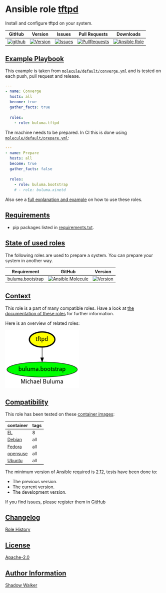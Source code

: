 # Ansible role [tftpd](https://galaxy.ansible.com/ui/standalone/roles/buluma/tftpd/documentation)

Install and configure tftpd on your system.

|GitHub|Version|Issues|Pull Requests|Downloads|
|------|-------|------|-------------|---------|
|[![github](https://github.com/buluma/ansible-role-tftpd/actions/workflows/molecule.yml/badge.svg)](https://github.com/buluma/ansible-role-tftpd/actions/workflows/molecule.yml)|[![Version](https://img.shields.io/github/release/buluma/ansible-role-tftpd.svg)](https://github.com/buluma/ansible-role-tftpd/releases/)|[![Issues](https://img.shields.io/github/issues/buluma/ansible-role-tftpd.svg)](https://github.com/buluma/ansible-role-tftpd/issues/)|[![PullRequests](https://img.shields.io/github/issues-pr-closed-raw/buluma/ansible-role-tftpd.svg)](https://github.com/buluma/ansible-role-tftpd/pulls/)|[![Ansible Role](https://img.shields.io/ansible/role/d/buluma/tftpd)](https://galaxy.ansible.com/ui/standalone/roles/buluma/tftpd/documentation)|

## [Example Playbook](#example-playbook)

This example is taken from [`molecule/default/converge.yml`](https://github.com/buluma/ansible-role-tftpd/blob/master/molecule/default/converge.yml) and is tested on each push, pull request and release.

```yaml
---
- name: Converge
  hosts: all
  become: true
  gather_facts: true

  roles:
    - role: buluma.tftpd
```

The machine needs to be prepared. In CI this is done using [`molecule/default/prepare.yml`](https://github.com/buluma/ansible-role-tftpd/blob/master/molecule/default/prepare.yml):

```yaml
---
- name: Prepare
  hosts: all
  become: true
  gather_facts: false

  roles:
    - role: buluma.bootstrap
    # - role: buluma.xinetd
```

Also see a [full explanation and example](https://buluma.github.io/how-to-use-these-roles.html) on how to use these roles.


## [Requirements](#requirements)

- pip packages listed in [requirements.txt](https://github.com/buluma/ansible-role-tftpd/blob/master/requirements.txt).

## [State of used roles](#state-of-used-roles)

The following roles are used to prepare a system. You can prepare your system in another way.

| Requirement | GitHub | Version |
|-------------|--------|--------|
|[buluma.bootstrap](https://galaxy.ansible.com/buluma/bootstrap)|[![Ansible Molecule](https://github.com/buluma/ansible-role-bootstrap/actions/workflows/molecule.yml/badge.svg)](https://github.com/buluma/ansible-role-bootstrap/actions/workflows/molecule.yml)|[![Version](https://img.shields.io/github/release/buluma/ansible-role-bootstrap.svg)](https://github.com/shadowwalker/ansible-role-bootstrap)|

## [Context](#context)

This role is a part of many compatible roles. Have a look at [the documentation of these roles](https://buluma.github.io/) for further information.

Here is an overview of related roles:

![dependencies](https://raw.githubusercontent.com/buluma/ansible-role-tftpd/png/requirements.png "Dependencies")

## [Compatibility](#compatibility)

This role has been tested on these [container images](https://hub.docker.com/u/buluma):

|container|tags|
|---------|----|
|[EL](https://hub.docker.com/r/buluma/enterpriselinux)|8|
|[Debian](https://hub.docker.com/r/buluma/debian)|all|
|[Fedora](https://hub.docker.com/r/buluma/fedora)|all|
|[opensuse](https://hub.docker.com/r/buluma/opensuse)|all|
|[Ubuntu](https://hub.docker.com/r/buluma/ubuntu)|all|

The minimum version of Ansible required is 2.12, tests have been done to:

- The previous version.
- The current version.
- The development version.

If you find issues, please register them in [GitHub](https://github.com/buluma/ansible-role-tftpd/issues)

## [Changelog](#changelog)

[Role History](https://github.com/buluma/ansible-role-tftpd/blob/master/CHANGELOG.md)

## [License](#license)

[Apache-2.0](https://github.com/buluma/ansible-role-tftpd/blob/master/LICENSE)

## [Author Information](#author-information)

[Shadow Walker](https://buluma.github.io/)
